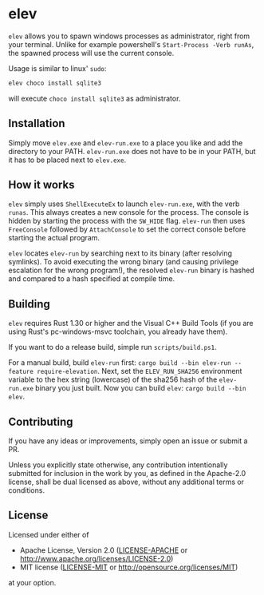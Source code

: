 # elev

`elev` allows you to spawn windows processes as administrator, right from your terminal. Unlike
for example powershell's `Start-Process -Verb runAs`, the spawned process will use the current
console.

Usage is similar to linux' `sudo`:

```powershell
elev choco install sqlite3
```

will execute `choco install sqlite3` as administrator.

## Installation

Simply move `elev.exe` and `elev-run.exe` to a place you like and add the directory to your PATH.
`elev-run.exe` does not have to be in your PATH, but it has to be placed next to `elev.exe`.

## How it works

`elev` simply uses `ShellExecuteEx` to launch `elev-run.exe`, with the verb `runas`. This always
creates a new console for the process. The console is hidden by starting the process with the `SW_HIDE` flag.
`elev-run` then uses `FreeConsole` followed by `AttachConsole` to set the correct console before starting
the actual program.

`elev` locates `elev-run` by searching next to its binary (after resolving symlinks). To avoid
executing the wrong binary (and causing privilege escalation for the wrong program!), the resolved
`elev-run` binary is hashed and compared to a hash specified at compile time.

## Building

`elev` requires Rust 1.30 or higher and the Visual C++ Build Tools (if you are using Rust's
pc-windows-msvc toolchain, you already have them).

If you want to do a release build, simple run `scripts/build.ps1`.

For a manual build, build `elev-run` first: `cargo build --bin elev-run --feature require-elevation`.
Next, set the `ELEV_RUN_SHA256` environment variable to the hex string (lowercase) of the sha256 hash of the
`elev-run.exe` binary you just built. Now you can build `elev`: `cargo build --bin elev`.

## Contributing

If you have any ideas or improvements, simply open an issue or submit a PR.

Unless you explicitly state otherwise, any contribution intentionally submitted
for inclusion in the work by you, as defined in the Apache-2.0 license, shall be
dual licensed as above, without any additional terms or conditions.

## License

Licensed under either of

- Apache License, Version 2.0
   ([LICENSE-APACHE](LICENSE-APACHE) or <http://www.apache.org/licenses/LICENSE-2.0>)
- MIT license
   ([LICENSE-MIT](LICENSE-MIT) or <http://opensource.org/licenses/MIT>)

at your option.
